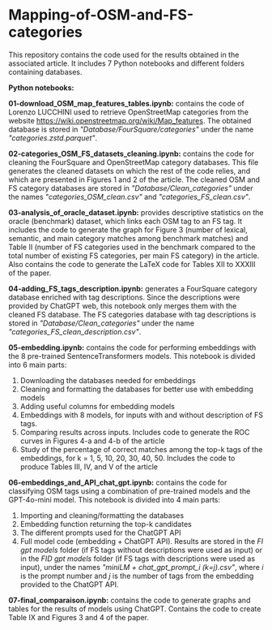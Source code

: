 # Mapping-of-OSM-and-FS-categories

This repository contains the code used for the results obtained in the associated article. It includes 7 Python notebooks and different folders containing databases.  

**Python notebooks:**  

**01-download_OSM_map_features_tables.ipynb:** contains the code of Lorenzo LUCCHINI used to retrieve OpenStreetMap categories from the website https://wiki.openstreetmap.org/wiki/Map_features. The obtained database is stored in *"Database/FourSquare/categories"* under the name *"categories.zstd.parquet"*.  

**02-categories_OSM_FS_datasets_cleaning.ipynb:** contains the code for cleaning the FourSquare and OpenStreetMap category databases. This file generates the cleaned datasets on which the rest of the code relies, and which are presented in Figures 1 and 2 of the article. The cleaned OSM and FS category databases are stored in *"Database/Clean_categories"* under the names *"categories_OSM_clean.csv"* and *"categories_FS_clean.csv"*.  

**03-analysis_of_oracle_dataset.ipynb:** provides descriptive statistics on the oracle (benchmark) dataset, which links each OSM tag to an FS tag. It includes the code to generate the graph for Figure 3 (number of lexical, semantic, and main category matches among benchmark matches) and Table II (number of FS categories used in the benchmark compared to the total number of existing FS categories, per main FS category) in the article.  Also contains the code to generate the LaTeX code for Tables XII to XXXIII of the paper.

**04-adding_FS_tags_description.ipynb:** generates a FourSquare category database enriched with tag descriptions. Since the descriptions were provided by ChatGPT web, this notebook only merges them with the cleaned FS database. The FS categories database with tag descriptions is stored in *"Database/Clean_categories"* under the name *"categories_FS_clean_description.csv"*.  

**05-embedding.ipynb:** contains the code for performing embeddings with the 8 pre-trained SentenceTransformers models. This notebook is divided into 6 main parts:  
1. Downloading the databases needed for embeddings  
2. Cleaning and formatting the databases for better use with embedding models  
3. Adding useful columns for embedding models  
4. Embeddings with 8 models, for inputs with and without description of FS tags. 
5. Comparing results across inputs. Includes code to generate the ROC curves in Figures 4-a and 4-b of the article  
6. Study of the percentage of correct matches among the top-k tags of the embeddings, for k = 1, 5, 10, 20, 30, 40, 50. Includes the code to produce Tables III, IV, and V of the article  

**06-embeddings_and_API_chat_gpt.ipynb:** contains the code for classifying OSM tags using a combination of pre-trained models and the GPT-4o-mini model. This notebook is divided into 4 main parts:  
1. Importing and cleaning/formatting the databases  
2. Embedding function returning the top-k candidates  
3. The different prompts used for the ChatGPT API  
4. Full model code (embedding + ChatGPT API). Results are stored in the *FI gpt models* folder (if FS tags without descriptions were used as input) or in the *FID gpt models* folder (if FS tags with descriptions were used as input), under the names *"miniLM + chat_gpt_prompt_i (k=j).csv"*, where *i* is the prompt number and *j* is the number of tags from the embedding provided to the ChatGPT API.

**07-final_comparaison.ipynb:** contains the code to generate graphs and tables for the results of models using ChatGPT. Contains the code to create Table IX and Figures 3 and 4 of the paper.
